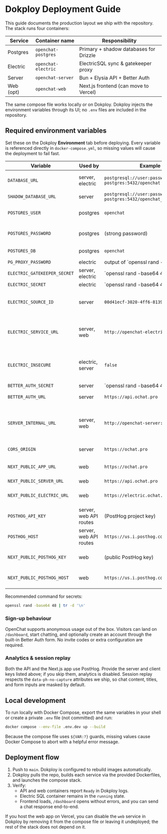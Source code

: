 # Dokploy Deployment Guide

This guide documents the production layout we ship with the repository. The
stack runs four containers:

| Service   | Container name       | Responsibility                          |
|-----------|----------------------|-----------------------------------------|
| Postgres  | `openchat-postgres`  | Primary + shadow databases for Drizzle  |
| Electric  | `openchat-electric`  | ElectricSQL sync & gatekeeper proxy     |
| Server    | `openchat-server`    | Bun + Elysia API + Better Auth          |
| Web (opt) | `openchat-web`       | Next.js frontend (can move to Vercel)   |

The same compose file works locally or on Dokploy. Dokploy injects the
environment variables through its UI; no `.env` files are included in the
repository.

## Required environment variables

Set these on the Dokploy **Environment** tab before deploying. Every variable is
referenced directly in `docker-compose.yml`, so missing values will cause the
deployment to fail fast.

| Variable | Used by | Example | Notes |
|----------|---------|---------|-------|
| `DATABASE_URL` | server, electric | `postgresql://user:password@openchat-postgres:5432/openchat` | Must include the database name (`/openchat`). |
| `SHADOW_DATABASE_URL` | server | `postgresql://user:password@openchat-postgres:5432/openchat_shadow` | For Drizzle migrations. |
| `POSTGRES_USER` | postgres | `openchat` | Should match the credentials encoded in the URLs. |
| `POSTGRES_PASSWORD` | postgres | (strong password) | Same value referenced by the URLs. |
| `POSTGRES_DB` | postgres | `openchat` | Primary database created on first boot. |
| `PG_PROXY_PASSWORD` | electric | output of `openssl rand -base64 48 | tr -d '\n'` | Shared with Electric clients. |
| `ELECTRIC_GATEKEEPER_SECRET` | server, electric | `openssl rand -base64 48 | tr -d '\n'` | Must be identical on both services. |
| `ELECTRIC_SECRET` | electric | `openssl rand -base64 48 | tr -d '\n'` | Private key for Electric SQL. |
| `ELECTRIC_SOURCE_ID` | server | `00d41ecf-3020-4ff6-8139-634e7bd44c50` | Copy the Source ID from Electric Cloud (required for `/v1/shape`). |
| `ELECTRIC_SERVICE_URL` | server, web | `http://openchat-electric:3000` | Internal URL the API/client use. Point to the Traefik HTTPS origin when you enable TLS. |
| `ELECTRIC_INSECURE` | electric, server | `false` | Set `true` only when the service is reachable **only** via plain HTTP inside the Docker network. |
| `BETTER_AUTH_SECRET` | server | `openssl rand -base64 48 | tr -d '\n'` | Session encryption key. |
| `BETTER_AUTH_URL` | server | `https://api.ochat.pro` | Base URL used in auth callbacks. |
| `SERVER_INTERNAL_URL` | server, web | `http://openchat-server:3000` | Internal origin containers use when calling the API (Traefik can still expose `https://api.ochat.pro` externally). |
| `CORS_ORIGIN` | server | `https://ochat.pro` | Comma-separated list if multiple origins. |
| `NEXT_PUBLIC_APP_URL` | web | `https://ochat.pro` | Public site URL (omit if hosting web elsewhere). |
| `NEXT_PUBLIC_SERVER_URL` | web | `https://api.ochat.pro` | Public API URL. |
| `NEXT_PUBLIC_ELECTRIC_URL` | web | `https://electric.ochat.pro` | Electric HTTP endpoint exposed publicly. |
| `POSTHOG_API_KEY` | server, web API routes | (PostHog project key) | Required to emit LLM analytics and custom events. |
| `POSTHOG_HOST` | server, web API routes | `https://us.i.posthog.com` | Adjust if you use the EU cloud or a proxy. |
| `NEXT_PUBLIC_POSTHOG_KEY` | web | (public PostHog key) | Enables client analytics + session replay. |
| `NEXT_PUBLIC_POSTHOG_HOST` | web | `https://us.i.posthog.com` | Match the environment you use above. |

Recommended command for secrets:

```bash
openssl rand -base64 48 | tr -d '\n'
```

### Sign-up behaviour

OpenChat supports anonymous usage out of the box. Visitors can land on `/dashboard`, start chatting, and optionally create an account through the built-in Better Auth form. No invite codes or extra configuration are required.

### Analytics & session replay

Both the API and the Next.js app use PostHog. Provide the server and client keys listed above; if you skip them, analytics is disabled. Session replay respects the `data-ph-no-capture` attributes we ship, so chat content, titles, and form inputs are masked by default.

## Local development

To run locally with Docker Compose, export the same variables in your shell or
create a private `.env` file (not committed) and run:

```bash
docker compose --env-file .env.dev up --build
```

Because the compose file uses `${VAR:?}` guards, missing values cause Docker
Compose to abort with a helpful error message.

## Deployment flow

1. Push to `main`. Dokploy is configured to rebuild images automatically.
2. Dokploy pulls the repo, builds each service via the provided Dockerfiles, and
   launches the compose stack.
3. Verify:
   - API and web containers report `Ready` in Dokploy logs.
   - Electric SQL container remains in the `running` state.
   - Frontend loads, `/dashboard` opens without errors, and you can send a chat response end-to-end.

If you host the web app on Vercel, you can disable the `web` service in Dokploy
by removing it from the compose file or leaving it undeployed; the rest of the
stack does not depend on it.
